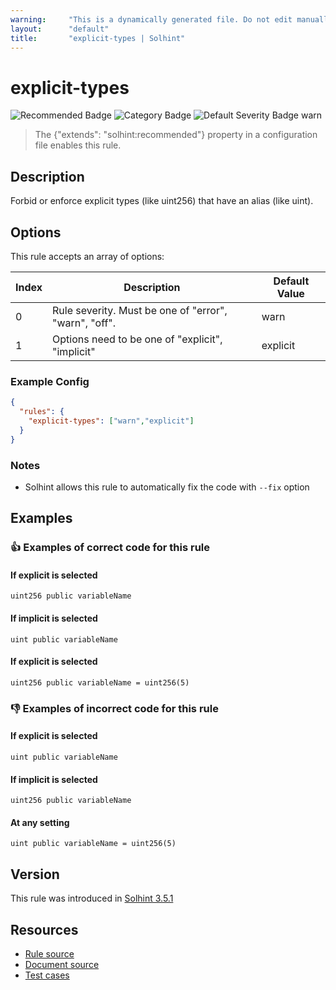 ```yaml
---
warning:     "This is a dynamically generated file. Do not edit manually."
layout:      "default"
title:       "explicit-types | Solhint"
---
```


# explicit-types
![Recommended Badge](https://img.shields.io/badge/-Recommended-brightgreen)
![Category Badge](https://img.shields.io/badge/-Best%20Practise%20Rules-informational)
![Default Severity Badge warn](https://img.shields.io/badge/Default%20Severity-warn-yellow)
> The {"extends": "solhint:recommended"} property in a configuration file enables this rule.


## Description
Forbid or enforce explicit types (like uint256) that have an alias (like uint).

## Options
This rule accepts an array of options:

| Index | Description                                           | Default Value |
| ----- | ----------------------------------------------------- | ------------- |
| 0     | Rule severity. Must be one of "error", "warn", "off". | warn          |
| 1     | Options need to be one of "explicit", "implicit"      | explicit      |


### Example Config
```json
{
  "rules": {
    "explicit-types": ["warn","explicit"]
  }
}
```

### Notes
- Solhint allows this rule to automatically fix the code with `--fix` option

## Examples
### 👍 Examples of **correct** code for this rule

#### If explicit is selected

```solidity
uint256 public variableName
```

#### If implicit is selected

```solidity
uint public variableName
```

#### If explicit is selected

```solidity
uint256 public variableName = uint256(5)
```

### 👎 Examples of **incorrect** code for this rule

#### If explicit is selected

```solidity
uint public variableName
```

#### If implicit is selected

```solidity
uint256 public variableName
```

#### At any setting

```solidity
uint public variableName = uint256(5)
```

## Version
This rule was introduced in [Solhint 3.5.1](https://github.com/protofire/solhint/tree/v3.5.1)

## Resources
- [Rule source](https://github.com/protofire/solhint/tree/master/lib/rules/best-practises/explicit-types.js)
- [Document source](https://github.com/protofire/solhint/tree/master/docs/rules/best-practises/explicit-types.md)
- [Test cases](https://github.com/protofire/solhint/tree/master/test/rules/best-practises/explicit-types.js)
